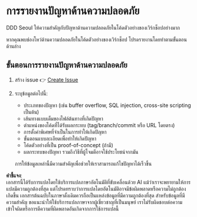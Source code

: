 # การรายงานปัญหาด้านความปลอดภัย

DDD Seoul ให้ความสำคัญกับปัญหาด้านความปลอดภัยในโค้ดตัวอย่างของเวิร์กช็อปอย่างมาก

หากคุณพบช่องโหว่ด้านความปลอดภัยในโค้ดตัวอย่างของเวิร์กช็อป โปรดรายงานโดยทำตามขั้นตอนด้านล่าง

## ขั้นตอนการรายงานปัญหาด้านความปลอดภัย

1. สร้าง issue 👉 [Create Issue](../../../../issues)
1. ระบุข้อมูลต่อไปนี้:
    - ประเภทของปัญหา (เช่น buffer overflow, SQL injection, cross-site scripting เป็นต้น)
    - เส้นทางแบบเต็มของไฟล์ต้นทางที่เกิดปัญหา
    - ตำแหน่งของโค้ดที่ได้รับผลกระทบ (tag/branch/commit หรือ URL โดยตรง)
    - การตั้งค่าพิเศษที่จำเป็นในการทำให้เกิดปัญหา
    - ขั้นตอนแบบละเอียดเพื่อทำให้เกิดปัญหา
    - โค้ดตัวอย่างที่เป็น proof-of-concept (ถ้ามี)
    - ผลกระทบของปัญหา รวมถึงวิธีที่ผู้โจมตีอาจใช้ประโยชน์จากมัน

   การให้ข้อมูลเหล่านี้มีความสำคัญเพื่อช่วยให้เราสามารถแก้ไขปัญหาได้เร็วขึ้น

**คำชี้แจง**:  
เอกสารนี้ได้รับการแปลโดยใช้บริการแปลภาษาอัตโนมัติที่ขับเคลื่อนด้วย AI แม้ว่าเราจะพยายามให้การแปลมีความถูกต้องที่สุด แต่โปรดทราบว่าการแปลโดยอัตโนมัติอาจมีข้อผิดพลาดหรือความไม่ถูกต้องเกิดขึ้น เอกสารต้นฉบับในภาษาดั้งเดิมควรถือเป็นแหล่งข้อมูลที่มีความถูกต้องที่สุด สำหรับข้อมูลที่มีความสำคัญ ขอแนะนำให้ใช้บริการแปลภาษาจากผู้เชี่ยวชาญที่เป็นมนุษย์ เราไม่รับผิดชอบต่อความเข้าใจผิดหรือการตีความที่ผิดพลาดอันเกิดจากการใช้การแปลนี้
